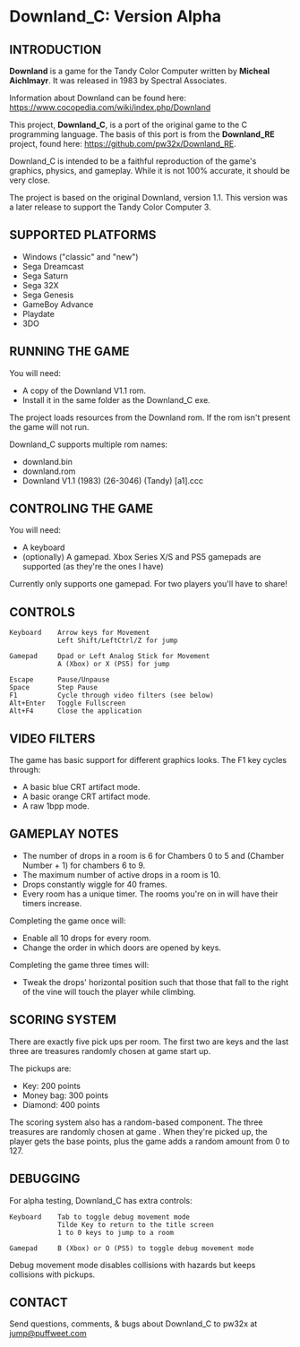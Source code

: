 # Downland_C: Version Alpha

## INTRODUCTION

**Downland** is a game for the Tandy Color Computer written by **Micheal Aichlmayr**. It was released in 1983 by Spectral Associates.

Information about Downland can be found here: https://www.cocopedia.com/wiki/index.php/Downland

This project, **Downland_C**, is a port of the original game to the C programming language. The basis of this port is from the **Downland_RE** project, found here: https://github.com/pw32x/Downland_RE.

Downland_C is intended to be a faithful reproduction of the game's graphics, physics, and gameplay. While it is not 100% accurate, it should be very close. 

The project is based on the original Downland, version 1.1. This version was a later release to support the Tandy Color Computer 3.

## SUPPORTED PLATFORMS

- Windows ("classic" and "new")
- Sega Dreamcast
- Sega Saturn
- Sega 32X
- Sega Genesis
- GameBoy Advance
- Playdate
- 3DO
  

## RUNNING THE GAME

You will need: 
- A copy of the Downland V1.1 rom.
- Install it in the same folder as the Downland_C exe.

The project loads resources from the Downland rom. If the rom isn't present the game will not run.

Downland_C supports multiple rom names:
- downland.bin
- downland.rom
- Downland V1.1 (1983) (26-3046) (Tandy) [a1].ccc


## CONTROLING THE GAME

You will need:
- A keyboard
- (optionally) A gamepad. Xbox Series X/S and PS5 gamepads are supported (as they're the ones I have)

Currently only supports one gamepad. For two players you'll have to share!


## CONTROLS
    
    Keyboard    Arrow keys for Movement
                Left Shift/LeftCtrl/Z for jump
    
    Gamepad     Dpad or Left Analog Stick for Movement
                A (Xbox) or X (PS5) for jump
                
    Escape      Pause/Unpause
    Space       Step Pause
    F1          Cycle through video filters (see below)
    Alt+Enter   Toggle Fullscreen
    Alt+F4      Close the application

## VIDEO FILTERS

The game has basic support for different graphics looks. 
The F1 key cycles through:
- A basic blue CRT artifact mode.
- A basic orange CRT artifact mode.
- A raw 1bpp mode.

## GAMEPLAY NOTES

- The number of drops in a room is 6 for Chambers 0 to 5 and (Chamber Number + 1) for chambers 6 to 9.
- The maximum number of active drops in a room is 10.
- Drops constantly wiggle for 40 frames.
- Every room has a unique timer. The rooms you're on in will have their timers increase.

Completing the game once will:
- Enable all 10 drops for every room.
- Change the order in which doors are opened by keys.

Completing the game three times will:
- Tweak the drops' horizontal position such that those that fall to the right of the vine will touch the player while climbing.


## SCORING SYSTEM

There are exactly five pick ups per room. 
The first two are keys and the last three are treasures randomly chosen at game start up.

The pickups are:
- Key:        200 points
- Money bag:  300 points
- Diamond:    400 points

The scoring system also has a random-based component. The three treasures are randomly chosen at game . When they're picked up, the player gets the base points, plus the game adds a random amount from 0 to 127. 

## DEBUGGING

For alpha testing, Downland_C has extra controls:
    
    Keyboard    Tab to toggle debug movement mode
                Tilde Key to return to the title screen
                1 to 0 keys to jump to a room
    
    Gamepad     B (Xbox) or O (PS5) to toggle debug movement mode
    
Debug movement mode disables collisions with hazards but keeps collisions with pickups. 

## CONTACT

Send questions, comments, & bugs about Downland_C to pw32x at jump@puffweet.com




